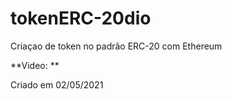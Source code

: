 # tokenERC-20dio
Criaçao de token no padrão ERC-20 com Ethereum


**Video: **


Criado em 02/05/2021
